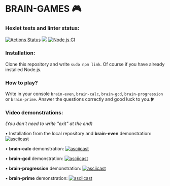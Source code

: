 # BRAIN-GAMES :video_game:

### Hexlet tests and linter status:
[![Actions Status](https://github.com/oli4ka14/frontend-project-lvl1/workflows/hexlet-check/badge.svg)](https://github.com/oli4ka14/frontend-project-lvl1/actions)
<a href="https://codeclimate.com/github/porkenzzilla/frontend-project-lvl1/maintainability"><img src="https://api.codeclimate.com/v1/badges/7ae9af3620320f5f15fd/maintainability" /></a>
[![Node.js CI](https://github.com/porkenzzilla/frontend-project-lvl1/actions/workflows/lint.yml/badge.svg)](https://github.com/porkenzzilla/frontend-project-lvl1/actions/workflows/lint.yml)

### Installation:

Clone this repository and write `sudo npm link`. Of course if you have already installed Node.js.

### How to play?

Write in your console `brain-even`, `brain-calc`, `brain-gcd`, `brain-progression` or `brain-prime`. Answer the questions correctly and good luck to you.:four_leaf_clover:

### Video demonstrations:

_(You don't need to write "exit" at the end)_

• Installation from the local repository and **brain-even** demonstration:
[![asciicast](https://asciinema.org/a/hFaH1vi3he5W3DvOtZEXmJLPr.svg)](https://asciinema.org/a/hFaH1vi3he5W3DvOtZEXmJLPr)

• **brain-calc** demonstration:
[![asciicast](https://asciinema.org/a/FfWj9XLZ6OHdnhFHZS6CuCOs0.svg)](https://asciinema.org/a/FfWj9XLZ6OHdnhFHZS6CuCOs0)

• **brain-gcd** demonstration:
[![asciicast](https://asciinema.org/a/Byx2IzkbLBEJSVzcK5AfseLzU.svg)](https://asciinema.org/a/Byx2IzkbLBEJSVzcK5AfseLzU)

• **brain-progression** demonstration:
[![asciicast](https://asciinema.org/a/yEk1YaBQFUtqA9MNneZmHcE7B.svg)](https://asciinema.org/a/yEk1YaBQFUtqA9MNneZmHcE7B)

• **brain-prime** demonstration:
[![asciicast](https://asciinema.org/a/bxl3pvdwpiwMKNZUS0os8QAi9.svg)](https://asciinema.org/a/bxl3pvdwpiwMKNZUS0os8QAi9)
